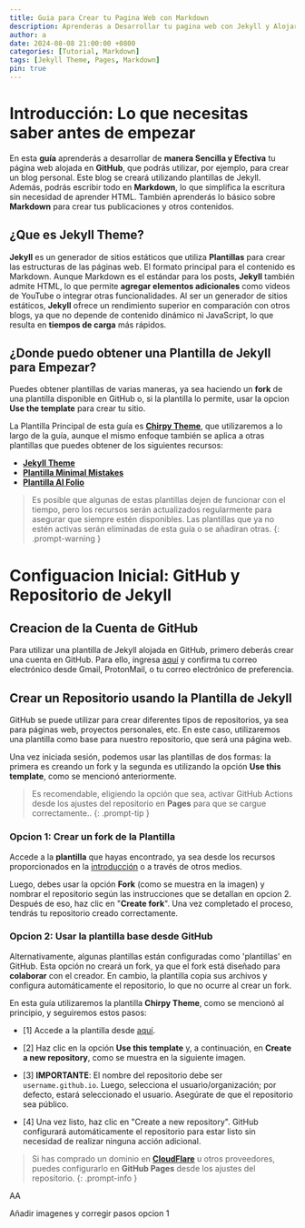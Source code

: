 ```yaml
---
title: Guia para Crear tu Pagina Web con Markdown
description: Aprenderas a Desarrollar tu pagina web con Jekyll y Alojarla de forma publica con GitHub Pages.
author: a
date: 2024-08-08 21:00:00 +0800
categories: [Tutorial, Markdown]
tags: [Jekyll Theme, Pages, Markdown]
pin: true
---
```


# Introducción: Lo que necesitas saber antes de empezar

En esta **guía** aprenderás a desarrollar de **manera Sencilla y Efectiva** tu página web alojada en **GitHub**, que podrás utilizar, por ejemplo, para crear un blog personal. Este blog se creará utilizando plantillas de Jekyll. Además, podrás escribir todo en **Markdown**, lo que simplifica la escritura sin necesidad de aprender HTML. También aprenderás lo básico sobre **Markdown** para crear tus publicaciones y otros contenidos.

## ¿Que es Jekyll Theme?

**Jekyll** es un generador de sitios estáticos que utiliza **Plantillas** para crear las estructuras de las páginas web. El formato principal para el contenido es Markdown. Aunque Markdown es el estándar para los posts, **Jekyll** también admite HTML, lo que permite **agregar elementos adicionales** como videos de YouTube o integrar otras funcionalidades. Al ser un generador de sitios estáticos, **Jekyll** ofrece un rendimiento superior en comparación con otros blogs, ya que no depende de contenido dinámico ni JavaScript, lo que resulta en **tiempos de carga** más rápidos.

## ¿Donde puedo obtener una Plantilla de Jekyll para Empezar?

Puedes obtener plantillas de varias maneras, ya sea haciendo un **fork** de una plantilla disponible en GitHub o, si la plantilla lo permite, usar la opcion **Use the template** para crear tu sitio.

La Plantilla Principal de esta guía es **[Chirpy Theme](https://chirpy.cotes.page/)**, que utilizaremos a lo largo de la guía, aunque el mismo enfoque también se aplica a otras plantillas que puedes obtener de los siguientes recursos:

- **[Jekyll Theme](https://jekyllthemes.io/github-pages-themes)**
- **[Plantilla Minimal Mistakes](https://github.com/mmistakes/minimal-mistakes)**
- **[Plantilla Al Folio](https://github.com/alshedivat/al-folio)**

> Es posible que algunas de estas plantillas dejen de funcionar con el tiempo, pero los recursos serán actualizados regularmente para asegurar que siempre estén disponibles. Las plantillas que ya no estén activas serán eliminadas de esta guía o se añadiran otras.
{: .prompt-warning }

# Configuacion Inicial: GitHub y Repositorio de Jekyll

## Creacion de la Cuenta de GitHub

Para utilizar una plantilla de Jekyll alojada en GitHub, primero deberás crear una cuenta en GitHub. Para ello, ingresa [aquí](https://github.com/signup?return_to=%2F&source=login) y confirma tu correo electrónico desde Gmail, ProtonMail, o tu correo electrónico de preferencia.

## Crear un Repositorio usando la Plantilla de Jekyll

GitHub se puede utilizar para crear diferentes tipos de repositorios, ya sea para páginas web, proyectos personales, etc. En este caso, utilizaremos una plantilla como base para nuestro repositorio, que será una página web.

Una vez iniciada sesión, podemos usar las plantillas de dos formas: la primera es creando un fork y la segunda es utilizando la opción **Use this template**, como se mencionó anteriormente.

> Es recomendable, eligiendo la opción que sea, activar GitHub Actions desde los ajustes del repositorio en **Pages** para que se cargue correctamente..
{: .prompt-tip }

### Opcion 1: Crear un fork de la Plantilla

Accede a la **plantilla** que hayas encontrado, ya sea desde los recursos proporcionados en la [introducción](#donde-puedo-obtener-una-plantilla-de-jekyll-para-empezar) o a través de otros medios.

Luego, debes usar la opción **Fork** (como se muestra en la imagen) y nombrar el repositorio según las instrucciones que se detallan en opcion 2. Después de eso, haz clic en "**Create fork**". Una vez completado el proceso, tendrás tu repositorio creado correctamente.

### Opcion 2: Usar la plantilla base desde GitHub

Alternativamente, algunas plantillas están configuradas como 'plantillas' en GitHub. Esta opción no creará un fork, ya que el fork está diseñado para **colaborar** con el creador. En cambio, la plantilla copia sus archivos y configura automáticamente el repositorio, lo que no ocurre al crear un fork.

En esta guía utilizaremos la plantilla **Chirpy Theme**, como se mencionó al principio, y seguiremos estos pasos:

- [1] Accede a la plantilla desde [aquí](https://github.com/cotes2020/chirpy-starter).

- [2] Haz clic en la opción **Use this template** y, a continuación, en **Create a new repository**, como se muestra en la siguiente imagen.

- [3] **IMPORTANTE**: El nombre del repositorio debe ser `username.github.io`. Luego, selecciona el usuario/organización; por defecto, estará seleccionado el usuario. Asegúrate de que el repositorio sea público.

- [4] Una vez listo, haz clic en "Create a new repository". GitHub configurará automáticamente el repositorio para estar listo sin necesidad de realizar ninguna acción adicional.

> Si has comprado un dominio en **[CloudFlare](https://www.cloudflare.com/es-es/)** u otros proveedores, puedes configurarlo en **GitHub Pages** desde los ajustes del repositorio.
{: .prompt-info }

AA

Añadir imagenes y corregir pasos opcion 1
